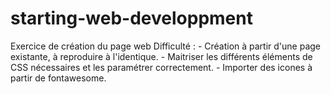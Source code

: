 # starting-web-developpment

Exercice de création du page web
Difficulté : 
	- Création à partir d'une page existante, à reproduire à l'identique. 
	- Maitriser les différents éléments de CSS nécessaires et les paramétrer correctement.
 	- Importer des icones à partir de fontawesome.

